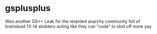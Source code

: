 # gsplusplus
Woo another GS++ Leak for the retarded anarchy community full of braindead 13-14 skidders acting like they can "code" to skid off more yay.
